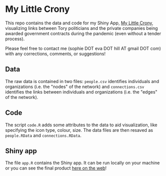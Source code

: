 # My Little Crony

This repo contains the data and code for my Shiny App, [My Little Crony](https://sophieehill.shinyapps.io/my-little-crony/), visualizing links between Tory politicians and the private companies being awarded government contracts during the pandemic (even without a tender process).

Please feel free to contact me (sophie DOT eva DOT hill AT gmail DOT com) with any corrections, comments, or suggestions!

## Data
The raw data is contained in two files: `people.csv` identifies individuals and organizations (i.e. the "nodes" of the network) and `connections.csv` identifies the links between individuals and organizations (i.e. the "edges" of the network).

## Code
The script `code.R` adds some attributes to the data to aid visualization, like specifying the icon type, colour, size. The data files are then resaved as `people.RData` and `connections.RData`.

## Shiny app
The file `app.R` contains the Shiny app. It can be run locally on your machine or you can see the final product [here on the web](https://sophieehill.shinyapps.io/my-little-crony/)!
